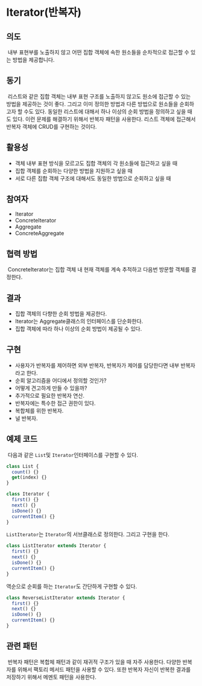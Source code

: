 # Iterator(반복자)

## 의도

&nbsp;내부 표현부를 노출하지 않고 어떤 집합 객체에 속한 원소들을 순차적으로 접근할 수 있는 방법을 제공합니다.

## 동기

&nbsp;리스트와 같은 집합 객체는 내부 표현 구조를 노출하지 않고도 원소에 접근할 수 있는 방법을 제공하는 것이 좋다. 그리고 이미 정의한 방법과 다른 방법으로 원소들을 순회하고자 할 수도 있다. 동일한 리스트에 대해서 하나 이상의 순회 방법을 정의하고 싶을 때도 있다. 이런 문제를 해결하기 위해서 반복자 패턴을 사용한다. 리스트 객체에 접근해서 반복자 객체에 CRUD를 구현하는 것이다.

## 활용성

- 객체 내부 표현 방식을 모르고도 집합 객체의 각 원소들에 접근하고 싶을 때
- 집합 객체를 순회하는 다양한 방법을 지원하고 싶을 때
- 서로 다른 집합 객체 구조에 대해서도 동일한 방법으로 순회하고 싶을 때

## 참여자

- Iterator
- ConcreteIterator
- Aggregate
- ConcreteAggregate

## 협력 방법

&nbsp;ConcreteIterator는 집합 객체 내 현재 객체를 계속 추적하고 다음번 방문할 객체를 결정한다.

## 결과

- 집합 객체의 다향한 순회 방법을 제공한다.
- Iterator는 Aggregate클래스의 인터페이스를 단순화한다.
- 집합 객체에 따라 하나 이상의 순회 방법이 제공될 수 있다.

## 구현

- 사용자가 반복자를 제어하면 외부 반복자, 반복자가 제어를 담당한다면 내부 반복자라고 한다.
- 순회 알고리즘을 어디에서 정의할 것인가?
- 어떻게 견고하게 만들 수 있을까?
- 추가적으로 필요한 반복자 연산.
- 반복자에는 특수한 접근 권한이 있다.
- 복합체를 위한 반복자.
- 널 반복자.

## 예제 코드

&nbsp;다음과 같은 `List`및 `Iterator`인터페이스를 구현할 수 있다.

```javascript
class List {
  count() {}
  get(index) {}
}
```

```javascript
class Iterator {
  first() {}
  next() {}
  isDone() {}
  currentItem() {}
}
```

`ListIterator`는 `Iterator`의 서브클래스로 정의한다. 그리고 구현을 한다.

```javascript
class ListIterator extends Iterator {
  first() {}
  next() {}
  isDone() {}
  currentItem() {}
}
```

역순으로 순회를 하는 `Iterator`도 간단하게 구현할 수 있다.

```javascript
class ReverseListIterator extends Iterator {
  first() {}
  next() {}
  isDone() {}
  currentItem() {}
}
```

## 관련 패턴

&nbsp;반복자 패턴은 복합체 패턴과 같이 재귀적 구조가 있을 때 자주 사용한다. 다양한 반복자를 위해서 팩토리 메서드 패턴을 사용할 수 있다. 또한 반복자 자신이 반복한 결과를 저장하기 위해서 메멘토 패턴을 사용한다.
